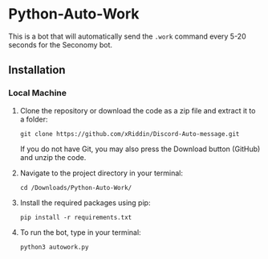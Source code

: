 # Python-Auto-Work    
This is a bot that will automatically send the `.work` command every 5-20 seconds for the Seconomy bot.

## Installation    

  ### Local Machine

 1. Clone the repository or download the code as a zip file and extract it to a folder:  
 
     ```
     git clone https://github.com/xRiddin/Discord-Auto-message.git
     ```
     
     If you do not have Git, you may also press the Download button (GitHub) and unzip the code.  


 2. Navigate to the project directory in your terminal:  
 
     ```
     cd /Downloads/Python-Auto-Work/
     ```
 
 3. Install the required packages using pip:  
 
    ```
    pip install -r requirements.txt
    ```

 4. To run the bot, type in your terminal:

    ```
    python3 autowork.py
    ```